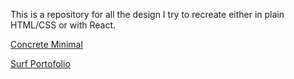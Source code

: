 This is a repository for all the design I try to recreate either in plain HTML/CSS or with React.

[Concrete Minimal](https://cssthief.vduron.fr/ConcreteMinimal/)

[Surf Portofolio](https://cssthief.vduron.fr/SurfToPhoto/)
